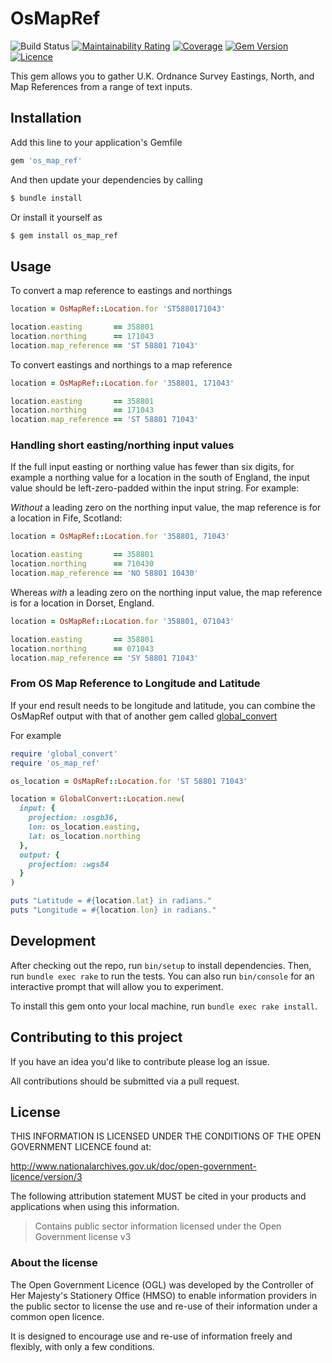# OsMapRef

![Build Status](https://github.com/DEFRA/os-map-ref/workflows/CI/badge.svg?branch=main)
[![Maintainability Rating](https://sonarcloud.io/api/project_badges/measure?project=DEFRA_os-map-ref&metric=sqale_rating)](https://sonarcloud.io/dashboard?id=DEFRA_os-map-ref)
[![Coverage](https://sonarcloud.io/api/project_badges/measure?project=DEFRA_os-map-ref&metric=coverage)](https://sonarcloud.io/dashboard?id=DEFRA_os-map-ref)
[![Gem Version](https://badge.fury.io/rb/os_map_ref.svg)](https://badge.fury.io/rb/os_map_ref)
[![Licence](https://img.shields.io/badge/Licence-OGLv3-blue.svg)](http://www.nationalarchives.gov.uk/doc/open-government-licence/version/3)

This gem allows you to gather U.K. Ordnance Survey Eastings, North, and Map
References from a range of text inputs.

## Installation

Add this line to your application's Gemfile

```ruby
gem 'os_map_ref'
```

And then update your dependencies by calling

```bash
$ bundle install
```

Or install it yourself as

```bash
$ gem install os_map_ref
```

## Usage

To convert a map reference to eastings and northings

```ruby
location = OsMapRef::Location.for 'ST5880171043'

location.easting       == 358801
location.northing      == 171043
location.map_reference == 'ST 58801 71043'
```

To convert eastings and northings to a map reference

```ruby
location = OsMapRef::Location.for '358801, 171043'

location.easting       == 358801
location.northing      == 171043
location.map_reference == 'ST 58801 71043'
```

### Handling short easting/northing input values
If the full input easting or northing value has fewer than six digits, for example a northing value for a location in the south of England, the input value should be left-zero-padded within the input string. For example:

*Without* a leading zero on the northing input value, the map reference is for a location in Fife, Scotland:
```ruby
location = OsMapRef::Location.for '358801, 71043'

location.easting       == 358801
location.northing      == 710430
location.map_reference == 'NO 58801 10430'
```

Whereas *with* a leading zero on the northing input value, the map reference is for a location in Dorset, England.
```ruby
location = OsMapRef::Location.for '358801, 071043'

location.easting       == 358801
location.northing      == 071043
location.map_reference == 'SY 58801 71043'
```

### From OS Map Reference to Longitude and Latitude

If your end result needs to be longitude and latitude, you can combine the
OsMapRef output with that of another gem called
[global_convert](https://github.com/reggieb/global_convert)

For example

```ruby
require 'global_convert'
require 'os_map_ref'

os_location = OsMapRef::Location.for 'ST 58801 71043'

location = GlobalConvert::Location.new(
  input: {
    projection: :osgb36,
    lon: os_location.easting,
    lat: os_location.northing
  },
  output: {
    projection: :wgs84
  }
)

puts "Latitude = #{location.lat} in radians."
puts "Longitude = #{location.lon} in radians."
```

## Development

After checking out the repo, run `bin/setup` to install dependencies. Then, run `bundle exec rake` to run the tests. You can also run `bin/console` for an interactive prompt that will allow you to experiment.

To install this gem onto your local machine, run `bundle exec rake install`.

## Contributing to this project

If you have an idea you'd like to contribute please log an issue.

All contributions should be submitted via a pull request.

## License

THIS INFORMATION IS LICENSED UNDER THE CONDITIONS OF THE OPEN GOVERNMENT LICENCE found at:

http://www.nationalarchives.gov.uk/doc/open-government-licence/version/3

The following attribution statement MUST be cited in your products and applications when using this information.

> Contains public sector information licensed under the Open Government license v3

### About the license

The Open Government Licence (OGL) was developed by the Controller of Her Majesty's Stationery Office (HMSO) to enable information providers in the public sector to license the use and re-use of their information under a common open licence.

It is designed to encourage use and re-use of information freely and flexibly, with only a few conditions.

